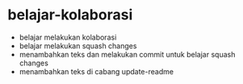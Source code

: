 # belajar-kolaborasi
* belajar melakukan kolaborasi
* belajar melakukan squash changes
* menambahkan teks dan melakukan commit untuk belajar squash changes
* menambahkan teks di cabang update-readme
